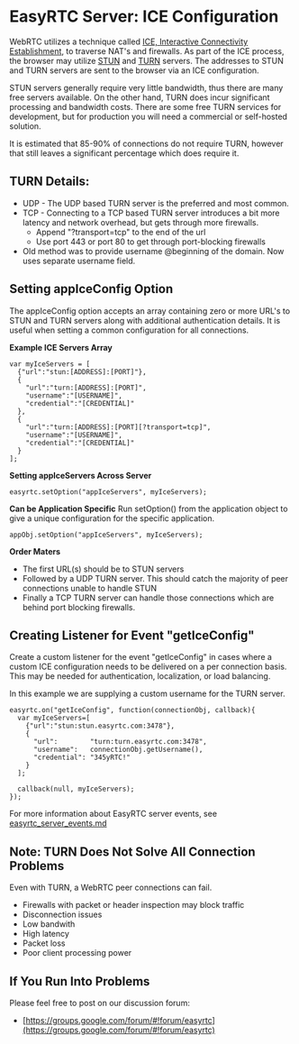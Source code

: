 EasyRTC Server: ICE Configuration
=================================

WebRTC utilizes a technique called [ICE, Interactive Connectivity Establishment](http://en.wikipedia.org/wiki/Interactive_Connectivity_Establishment), to traverse NAT's and firewalls. As part of the ICE process, the browser may utilize [STUN](http://en.wikipedia.org/wiki/STUN) and [TURN](http://en.wikipedia.org/wiki/Traversal_Using_Relays_around_NAT) servers. The addresses to STUN and TURN servers are sent to the browser via an ICE configuration.

STUN servers generally require very little bandwidth, thus there are many free servers available. On the other hand, TURN does incur significant processing and bandwidth costs. There are some free TURN services for development, but for production you will need a commercial or self-hosted solution.

It is estimated that 85-90% of connections do not require TURN, however that still leaves a significant percentage which does require it.


TURN Details:
-------------

 - UDP - The UDP based TURN server is the preferred and most common.
 - TCP - Connecting to a TCP based TURN server introduces a bit more latency and network overhead, but gets through more firewalls.
   - Append "?transport=tcp" to the end of the url
   - Use port 443 or port 80 to get through port-blocking firewalls
 - Old method was to provide username @beginning of the domain. Now uses separate username field.


Setting appIceConfig Option
---------------------------

The appIceConfig option accepts an array containing zero or more URL's to STUN and TURN servers along with additional authentication details. It is useful when setting a common configuration for all connections. 

**Example ICE Servers Array**


    var myIceServers = [
      {"url":"stun:[ADDRESS]:[PORT]"},
      {
        "url":"turn:[ADDRESS]:[PORT]",
        "username":"[USERNAME]",
        "credential":"[CREDENTIAL]"
      },
      {
        "url":"turn:[ADDRESS]:[PORT][?transport=tcp]",
        "username":"[USERNAME]",
        "credential":"[CREDENTIAL]"
      }
    ];


**Setting appIceServers Across Server**

    easyrtc.setOption("appIceServers", myIceServers);


**Can be Application Specific**
Run setOption() from the application object to give a unique configuration for the specific application.

    appObj.setOption("appIceServers", myIceServers);


**Order Maters**
 - The first URL(s) should be to STUN servers
 - Followed by a UDP TURN server. This should catch the majority of peer connections unable to handle STUN
 - Finally a TCP TURN server can handle those connections which are behind port blocking firewalls.


Creating Listener for Event "getIceConfig"
------------------------------------------

Create a custom listener for the event "getIceConfig" in cases where a custom ICE configuration needs to be delivered on a per connection basis. This may be needed for authentication, localization, or load balancing.

In this example we are supplying a custom username for the TURN server.

    easyrtc.on("getIceConfig", function(connectionObj, callback){
      var myIceServers=[
        {"url":"stun:stun.easyrtc.com:3478"},
        {
          "url":        "turn:turn.easyrtc.com:3478",
          "username":   connectionObj.getUsername(),
          "credential": "345yRTC!"
        }
      ];
    
      callback(null, myIceServers);
    });

For more information about EasyRTC server events, see [easyrtc_server_events.md](easyrtc_server_events.md)


Note: TURN Does Not Solve All Connection Problems
-------------------------------------------------

Even with TURN, a WebRTC peer connections can fail.

 - Firewalls with packet or header inspection may block traffic
 - Disconnection issues
 - Low bandwith
 - High latency
 - Packet loss
 - Poor client processing power


If You Run Into Problems
------------------------
Please feel free to post on our discussion forum:

 - [https://groups.google.com/forum/#!forum/easyrtc](https://groups.google.com/forum/#!forum/easyrtc)
